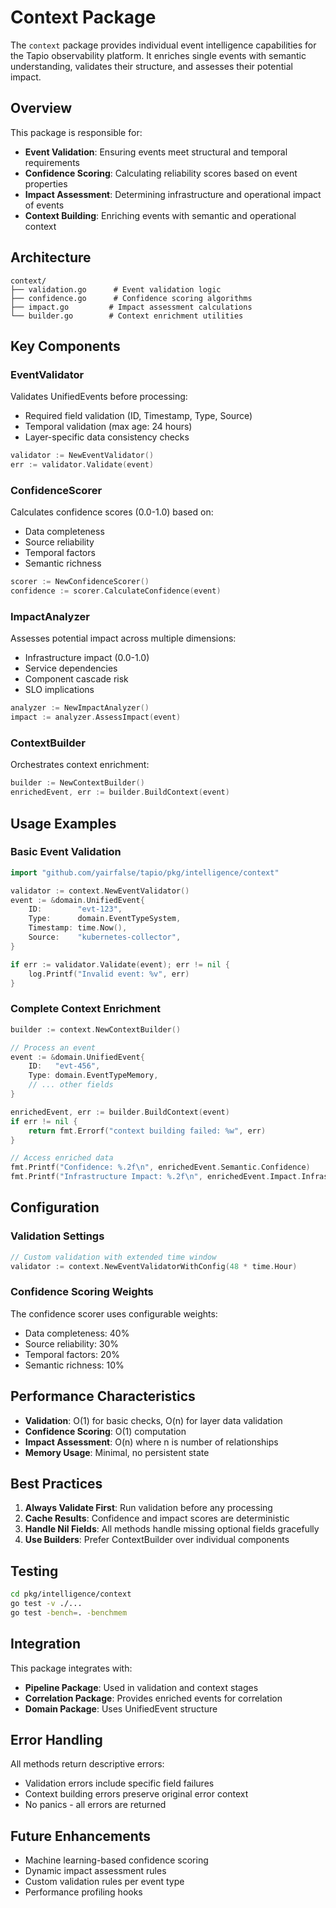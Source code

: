 # Context Package

The `context` package provides individual event intelligence capabilities for the Tapio observability platform. It enriches single events with semantic understanding, validates their structure, and assesses their potential impact.

## Overview

This package is responsible for:
- **Event Validation**: Ensuring events meet structural and temporal requirements
- **Confidence Scoring**: Calculating reliability scores based on event properties
- **Impact Assessment**: Determining infrastructure and operational impact of events
- **Context Building**: Enriching events with semantic and operational context

## Architecture

```
context/
├── validation.go      # Event validation logic
├── confidence.go      # Confidence scoring algorithms
├── impact.go         # Impact assessment calculations
└── builder.go        # Context enrichment utilities
```

## Key Components

### EventValidator

Validates UnifiedEvents before processing:
- Required field validation (ID, Timestamp, Type, Source)
- Temporal validation (max age: 24 hours)
- Layer-specific data consistency checks

```go
validator := NewEventValidator()
err := validator.Validate(event)
```

### ConfidenceScorer

Calculates confidence scores (0.0-1.0) based on:
- Data completeness
- Source reliability
- Temporal factors
- Semantic richness

```go
scorer := NewConfidenceScorer()
confidence := scorer.CalculateConfidence(event)
```

### ImpactAnalyzer

Assesses potential impact across multiple dimensions:
- Infrastructure impact (0.0-1.0)
- Service dependencies
- Component cascade risk
- SLO implications

```go
analyzer := NewImpactAnalyzer()
impact := analyzer.AssessImpact(event)
```

### ContextBuilder

Orchestrates context enrichment:
```go
builder := NewContextBuilder()
enrichedEvent, err := builder.BuildContext(event)
```

## Usage Examples

### Basic Event Validation

```go
import "github.com/yairfalse/tapio/pkg/intelligence/context"

validator := context.NewEventValidator()
event := &domain.UnifiedEvent{
    ID:        "evt-123",
    Type:      domain.EventTypeSystem,
    Timestamp: time.Now(),
    Source:    "kubernetes-collector",
}

if err := validator.Validate(event); err != nil {
    log.Printf("Invalid event: %v", err)
}
```

### Complete Context Enrichment

```go
builder := context.NewContextBuilder()

// Process an event
event := &domain.UnifiedEvent{
    ID:   "evt-456",
    Type: domain.EventTypeMemory,
    // ... other fields
}

enrichedEvent, err := builder.BuildContext(event)
if err != nil {
    return fmt.Errorf("context building failed: %w", err)
}

// Access enriched data
fmt.Printf("Confidence: %.2f\n", enrichedEvent.Semantic.Confidence)
fmt.Printf("Infrastructure Impact: %.2f\n", enrichedEvent.Impact.InfrastructureImpact)
```

## Configuration

### Validation Settings

```go
// Custom validation with extended time window
validator := context.NewEventValidatorWithConfig(48 * time.Hour)
```

### Confidence Scoring Weights

The confidence scorer uses configurable weights:
- Data completeness: 40%
- Source reliability: 30%
- Temporal factors: 20%
- Semantic richness: 10%

## Performance Characteristics

- **Validation**: O(1) for basic checks, O(n) for layer data validation
- **Confidence Scoring**: O(1) computation
- **Impact Assessment**: O(n) where n is number of relationships
- **Memory Usage**: Minimal, no persistent state

## Best Practices

1. **Always Validate First**: Run validation before any processing
2. **Cache Results**: Confidence and impact scores are deterministic
3. **Handle Nil Fields**: All methods handle missing optional fields gracefully
4. **Use Builders**: Prefer ContextBuilder over individual components

## Testing

```bash
cd pkg/intelligence/context
go test -v ./...
go test -bench=. -benchmem
```

## Integration

This package integrates with:
- **Pipeline Package**: Used in validation and context stages
- **Correlation Package**: Provides enriched events for correlation
- **Domain Package**: Uses UnifiedEvent structure

## Error Handling

All methods return descriptive errors:
- Validation errors include specific field failures
- Context building errors preserve original error context
- No panics - all errors are returned

## Future Enhancements

- Machine learning-based confidence scoring
- Dynamic impact assessment rules
- Custom validation rules per event type
- Performance profiling hooks